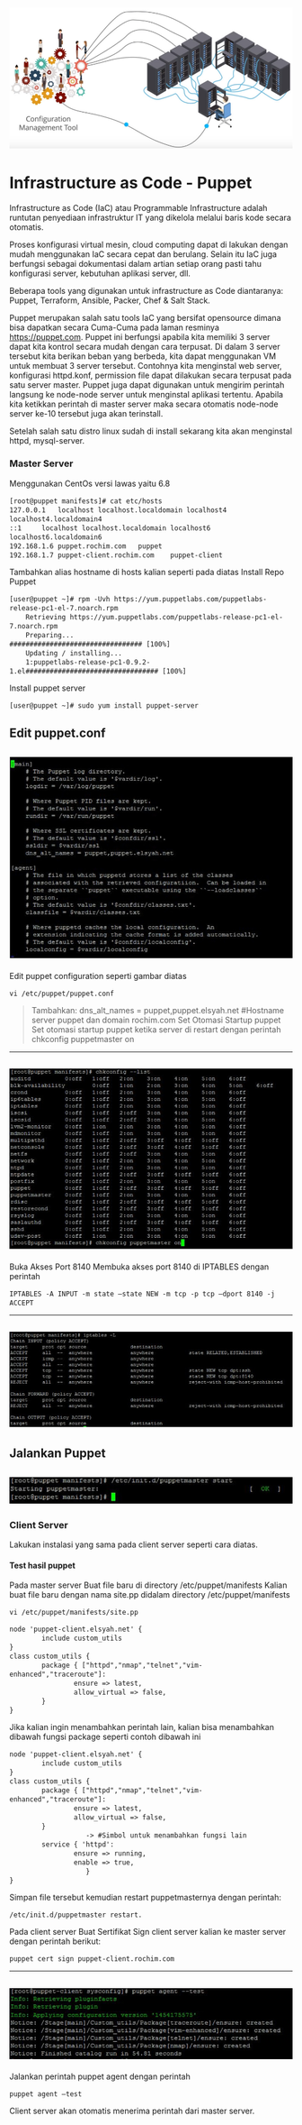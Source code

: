 ![alt text](https://github.com/AIMAGU/puppet/blob/master/screenshot/screen0.jpg "Nur Rochim")
---
# Infrastructure as Code - Puppet
Infrastructure as Code (IaC) atau Programmable Infrastructure adalah runtutan penyediaan infrastruktur IT yang dikelola melalui baris kode secara otomatis. 

Proses konfigurasi virtual mesin, cloud computing dapat di lakukan dengan mudah menggunakan IaC secara cepat dan berulang. Selain itu IaC juga berfungsi sebagai dokumentasi dalam artian setiap orang pasti tahu konfigurasi server, kebutuhan aplikasi server, dll.

Beberapa tools yang digunakan untuk infrastructure as Code diantaranya: Puppet, Terraform, Ansible, Packer, Chef & Salt Stack.

Puppet merupakan salah satu tools IaC yang bersifat opensource dimana bisa dapatkan secara Cuma-Cuma pada laman resminya https://puppet.com. Puppet ini berfungsi apabila kita memiliki 3 server dapat kita kontrol secara mudah dengan cara terpusat. Di dalam 3 server tersebut kita berikan beban yang berbeda, kita dapat menggunakan VM untuk membuat 3 server tersebut. Contohnya kita menginstal web server, konfigurasi httpd.konf, permission file dapat dilakukan secara terpusat pada satu server master. Puppet juga dapat digunakan untuk mengirim perintah langsung ke node-node server untuk menginstal aplikasi tertentu. Apabila kita ketikkan perintah di master server maka secara otomatis node-node server ke-10 tersebut juga akan terinstall.

Setelah salah satu distro linux sudah di install sekarang kita akan menginstal httpd, mysql-server.
### Master Server
Menggunakan CentOs versi lawas yaitu 6.8
```
[root@puppet manifests]# cat etc/hosts
127.0.0.1	localhost localhost.localdomain localhost4 localhost4.localdomain4
::1		localhost localhost.localdomain localhost6 localhost6.localdomain6
192.168.1.6	puppet.rochim.com	puppet
192.168.1.7	puppet-client.rochim.com	puppet-client
```
Tambahkan alias hostname di hosts kalian seperti pada diatas
Install Repo Puppet
``` 
[user@puppet ~]# rpm -Uvh https://yum.puppetlabs.com/puppetlabs-release-pc1-el-7.noarch.rpm
	Retrieving https://yum.puppetlabs.com/puppetlabs-release-pc1-el-7.noarch.rpm
	Preparing...                          ################################# [100%]
	Updating / installing...
	1:puppetlabs-release-pc1-0.9.2-1.el################################# [100%]
```
Install puppet server
``` 
[user@puppet ~]# sudo yum install puppet-server
```
Edit puppet.conf
---
![alt text](https://github.com/AIMAGU/puppet/blob/master/screenshot/screen1.jpg "Edit Puppet.conf")
---
Edit puppet configuration seperti gambar diatas
```
vi /etc/puppet/puppet.conf
```
> Tambahkan:
dns_alt_names = puppet,puppet.elsyah.net #Hostname server puppet dan domain rochim.com
Set Otomasi Startup puppet
Set otomasi startup puppet ketika server di restart dengan perintah
chkconfig puppetmaster on
---
![alt text](https://github.com/AIMAGU/puppet/blob/master/screenshot/screen2.jpg "startup")
---
Buka Akses Port 8140
Membuka akses port 8140 di IPTABLES dengan perintah
```
IPTABLES -A INPUT -m state –state NEW -m tcp -p tcp –dport 8140 -j ACCEPT
```
---
![alt text](https://github.com/AIMAGU/puppet/blob/master/screenshot/screen3.jpg "Open port")
---
Jalankan Puppet
---
![alt text](https://github.com/AIMAGU/puppet/blob/master/screenshot/screen4.jpg "Jalankan puppet")
---
### Client Server
Lakukan instalasi yang sama pada client server seperti cara diatas.

#### Test hasil puppet
Pada master server Buat file baru di directory /etc/puppet/manifests
Kalian buat file baru dengan nama site.pp didalam directory /etc/puppet/manifests
```
vi /etc/puppet/manifests/site.pp
```
```
node 'puppet-client.elsyah.net' {
        include custom_utils
}
class custom_utils {
        package { ["httpd","nmap","telnet","vim-enhanced","traceroute"]:
                ensure => latest,
                allow_virtual => false,
        }
}
```
Jika kalian ingin menambahkan perintah lain, kalian bisa menambahkan dibawah fungsi package seperti contoh dibawah ini
```
node 'puppet-client.elsyah.net' {
        include custom_utils
}
class custom_utils {
        package { ["httpd","nmap","telnet","vim-enhanced","traceroute"]:
                ensure => latest,
                allow_virtual => false,
        }
                   -> #Simbol untuk menambahkan fungsi lain
        service { 'httpd': 
                ensure => running,
                enable => true,
                   }
}
```
Simpan file tersebut kemudian restart puppetmasternya dengan perintah:
```
/etc/init.d/puppetmaster restart.
```
Pada client server Buat Sertifikat Sign client server kalian ke master server dengan perintah berikut:
```
puppet cert sign puppet-client.rochim.com
```
---
![alt text](https://github.com/AIMAGU/puppet/blob/master/screenshot/screen5.jpg "test installasi")
---
Jalankan perintah puppet agent dengan perintah
```
puppet agent –test
```
Client server akan otomatis menerima perintah dari master server.

